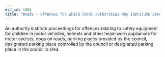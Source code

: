 ```yaml
---
esd_id: 1981
title: "Roads - offences for which local authorities may institute proceedings"
---
```


An authority institute proceedings for offences relating to safety equipment for children in motor vehicles, helmets and other head-worn appliances for motor cyclists, dogs on roads, parking places provided by the council, designated parking place controlled by the council or designated parking place in the council's area.

